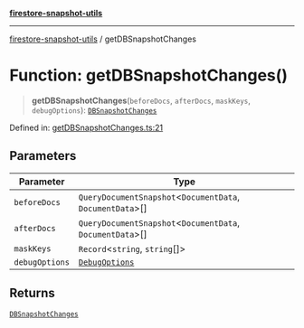[**firestore-snapshot-utils**](../README.md)

---

[firestore-snapshot-utils](../README.md) / getDBSnapshotChanges

# Function: getDBSnapshotChanges()

> **getDBSnapshotChanges**(`beforeDocs`, `afterDocs`, `maskKeys`, `debugOptions`): [`DBSnapshotChanges`](../interfaces/DBSnapshotChanges.md)

Defined in: [getDBSnapshotChanges.ts:21](https://github.com/ericvera/firestore-snapshot-utils/blob/main/src/getDBSnapshotChanges.ts#L21)

## Parameters

| Parameter      | Type                                                        |
| -------------- | ----------------------------------------------------------- |
| `beforeDocs`   | `QueryDocumentSnapshot`\<`DocumentData`, `DocumentData`\>[] |
| `afterDocs`    | `QueryDocumentSnapshot`\<`DocumentData`, `DocumentData`\>[] |
| `maskKeys`     | `Record`\<`string`, `string`[]\>                            |
| `debugOptions` | [`DebugOptions`](../interfaces/DebugOptions.md)             |

## Returns

[`DBSnapshotChanges`](../interfaces/DBSnapshotChanges.md)

